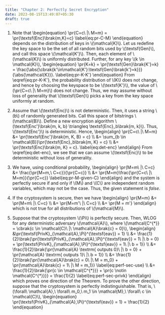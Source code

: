 ```yaml
---
title: "Chapter 2: Perfectly Secret Encryption"
date: 2023-08-15T13:49:07+05:30
draft: true
---
```


1. Note that
\begin{equation}
\pr{C=c\ |\ M=m} = \pr{\textsf{Enc}\brak{m,K}=c}
\label{eq:pr-C-M}
\end{equation}
depends on the distribution of keys in \\(\mathcal{K}\\). Let us redefine the key space to be the set of all random bits used by \\(\textsf{Gen}\\), and call this space \\(\mathcal{K'}\\). Then, each element of \\(\mathcal{K}\\) is uniformly distributed. Further, for any key \\(k \in \mathcal{K}\\),
\begin{equation}
\pr{K=k} = \pr{\textsf{Gen}\brak{K'}=k} = \frac{\abs{\cbrak{k'\in\mathcal{K'}:\textsf{Gen}\brak{k'}=k}}}{\abs{\mathcal{K}}}.
\label{eq:pr-K-K'}
\end{equation}
From \eqref{eq:pr-K-K'}, the probability distribution of \\(K\\) does not change, and hence by choosing the keyspace to be \\(\textsf{K'}\\), the value of \\(\pr{C=c\ |\ M=m}\\) does not change. Thus, we may assume without loss of generality that \\(\textsf{Gen}\\) picks a key from the key space uniformly at random.

2. Assume that \\(\textsf{Enc}\\) is not deterministic. Then, it uses a string \\(b\\) of randomly generated bits. Call this space of bitstrings \\(\mathcal{B}\\). Define a new encryption algorithm \\(\textsf{Enc'}\brak{m, k, b} \triangleq \textsf{Enc}\_b\brak{m, k}\\). Thus, \\(\textsf{Enc'}\\) is deterministic. Hence,
\begin{align}
\pr{C=c\ |\ M=m} &= \pr{\textsf{Enc'}\brak{m, K, B} = c} \\\\
&= \sum_{b \in \mathcal{B}}\pr{\textsf{Enc}\_b\brak{m, K} = c} \\\\
&= \pr{\textsf{Enc}\brak{m, K} = c}.
\label{eq:det-enc}
\end{align}
From \eqref{eq:det-enc}, we see that we can assume \\(\textsf{Enc}\\) to be deterministic without loss of generality.

3. We have, using conditional probability,
\begin{align}
\pr{M=m\ |\ C=c} &= \frac{\pr{M=m,\ C=c}}{\pr{C=c}} \\\\
&= \pr{M=m}\frac{\pr{C=c\ |\ M=m}}{\pr{C=c}}
\label{eq:pr-M-given-C}
\end{align}
and the system is perfectly secure if and only if \\(M\\) and \\(C\\) are independent random variables, which may not be the case. Thus, the given statement is _false_.

4. If the cryptosystem is secure, then we have
\begin{align}
\pr{M=m} &= \pr{M=m\ |\ C=c} \\\\
&= \pr{M=m'\ |\ C=c} \\\\
&= \pr{M = m'}
\end{align}
which is not true for all distributions of \\(\mathcal{M}\\).

5. Suppose that the cryptosystem \\(\Pi\\) is perfectly secure. Then, WLOG for any deterministic adversary \\(\mathcal{A}\\), where \\(\mathcal{C^{\*}} = \cbrak{c \in \mathcal{C}\ |\ \mathcal{A}\brak{c} = 0}\\),
\begin{align}
&\pr{\textsf{PrivK}\_{\mathcal{A},\Pi}^{\textsf{eav}} = 1} \\\\
&= \frac{1}{2}\brak{\pr{\textsf{PrivK}\_{\mathcal{A},\Pi}^{\textsf{eav}} = 1\ |\ b = 0} + \pr{\textsf{PrivK}\_{\mathcal{A},\Pi}^{\textsf{eav}} = 1\ |\ b = 1}} \\\\
&= \frac{1}{2}\brak{\pr{\mathcal{A} \textrm{ outputs 0}\ |\ b = 0} + \pr{\mathcal{A} \textrm{ outputs 1}\ |\ b = 1}} \\\\
&= \frac{1}{2}\brak{\pr{\mathcal{A}\brak{c} = 0\ |\ M = m\_0} + \pr{\mathcal{A}\brak{c} = 1\ |\ M = m\_1}} \label{eq:perf-sec-use} \\\\
&= \frac{1}{2}\brak{\pr{c \in \mathcal{C^{\*}}} + \pr{c \notin \mathcal{C^{\*}}}} = \frac{1}{2}
\label{eq:perf-sec-privk}
\end{align}
    which proves one direction of the Theorem. To prove the other direction, suppose that the cryptosystem is perfectly indistinguishable. That is, \\(\forall\ \mathcal{A},\ \forall\ m\_0,\ m\_1 \in \mathcal{M},\ \forall\ c \in \mathcal{C}\\),
\begin{equation}
\pr{\textsf{PrivK}\_{\mathcal{A},\Pi}^{\textsf{eav}} = 1} = \frac{1}{2}
\end{equation}
